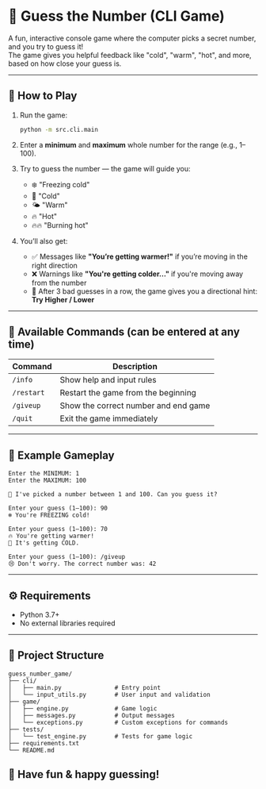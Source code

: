 # 🎯 Guess the Number (CLI Game)

A fun, interactive console game where the computer picks a secret number, and you try to guess it!  
The game gives you helpful feedback like "cold", "warm", "hot", and more, based on how close your guess is.

---

## 🚀 How to Play

1. Run the game:
   ```bash
   python -m src.cli.main
   ```

2. Enter a **minimum** and **maximum** whole number for the range (e.g., 1–100).

3. Try to guess the number — the game will guide you:
    - ❄️ "Freezing cold"
    - 🧊 "Cold"
    - 🌤 "Warm"
    - 🔥 "Hot"
    - 🔥🔥 "Burning hot"

4. You’ll also get:
    - ✅ Messages like **"You’re getting warmer!"** if you’re moving in the right direction
    - ❌ Warnings like **"You're getting colder..."** if you're moving away from the number
    - 📣 After 3 bad guesses in a row, the game gives you a directional hint: **Try Higher / Lower**

---

## 💬 Available Commands (can be entered at any time)

| Command     | Description                           |
|-------------|---------------------------------------|
| `/info`     | Show help and input rules             |
| `/restart`  | Restart the game from the beginning   |
| `/giveup`   | Show the correct number and end game  |
| `/quit`     | Exit the game immediately             |

---

## 🧠 Example Gameplay

```
Enter the MINIMUM: 1  
Enter the MAXIMUM: 100  

🎯 I've picked a number between 1 and 100. Can you guess it?

Enter your guess (1–100): 90  
❄️ You're FREEZING cold!

Enter your guess (1–100): 70  
🔥 You're getting warmer!  
🧊 It's getting COLD.

Enter your guess (1–100): /giveup  
😢 Don't worry. The correct number was: 42
```

---

## ⚙️ Requirements

- Python 3.7+
- No external libraries required

---

## 📁 Project Structure

```
guess_number_game/
├── cli/
│   ├── main.py               # Entry point
│   └── input_utils.py        # User input and validation
├── game/
│   ├── engine.py             # Game logic
│   ├── messages.py           # Output messages
│   └── exceptions.py         # Custom exceptions for commands
├── tests/
│   └── test_engine.py        # Tests for game logic
├── requirements.txt
└── README.md
```

## 💖 Have fun & happy guessing!
